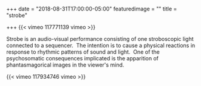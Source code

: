 +++
date = "2018-08-31T17:00:00-05:00"
featuredimage = ""
title = "strobe"

+++
{{< vimeo 117771139 vimeo >}}

Strobe is an audio-visual performance consisting of one stroboscopic light connected to a sequencer.  The intention is to cause a physical reactions in response to rhythmic patterns of sound and light.  One of the psychosomatic consequences implicated is the apparition of phantasmagorical images in the viewer's mind.

{{< vimeo 117934746 vimeo >}}